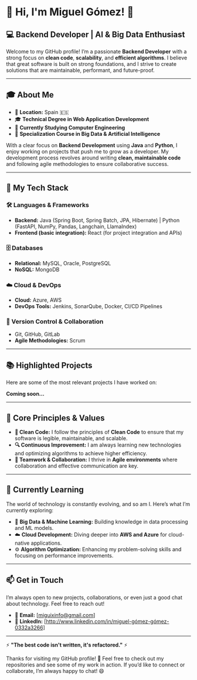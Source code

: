 # 👋 **Hi, I'm Miguel Gómez!** 🚀

## 💻 **Backend Developer | AI & Big Data Enthusiast** 

Welcome to my GitHub profile! I’m a passionate **Backend Developer** with a strong focus on **clean code**, **scalability**, and **efficient algorithms**. I believe that great software is built on strong foundations, and I strive to create solutions that are maintainable, performant, and future-proof.

---

## 🎓 **About Me**
- 📍 **Location:** Spain 🇪🇸  
- 🎓 **Technical Degree in Web Application Development**  
- 📘 **Currently Studying Computer Engineering**  
- 📘 **Specialization Course in Big Data & Artificial Intelligence**  

With a clear focus on **Backend Development** using **Java** and **Python**, I enjoy working on projects that push me to grow as a developer. My development process revolves around writing **clean, maintainable code** and following agile methodologies to ensure collaborative success.

---

## 🚀 **My Tech Stack**
### **🛠️ Languages & Frameworks**
- **Backend:** Java (Spring Boot, Spring Batch, JPA, Hibernate) | Python (FastAPI, NumPy, Pandas, Langchain, LlamaIndex)  
- **Frontend (basic integration):** React (for project integration and APIs)  

### **🗄️ Databases**
- **Relational:** MySQL, Oracle, PostgreSQL  
- **NoSQL:** MongoDB  

### **☁️ Cloud & DevOps**
- **Cloud:** Azure, AWS  
- **DevOps Tools:** Jenkins, SonarQube, Docker, CI/CD Pipelines  

### **🔧 Version Control & Collaboration**
- Git, GitHub, GitLab  
- **Agile Methodologies:** Scrum  

---

## 📚 **Highlighted Projects**
Here are some of the most relevant projects I have worked on:

**Coming soon...**

---

## 📘 **Core Principles & Values**
- **📏 Clean Code:** I follow the principles of **Clean Code** to ensure that my software is legible, maintainable, and scalable.  
- **🔍 Continuous Improvement:** I am always learning new technologies and optimizing algorithms to achieve higher efficiency.  
- **🤝 Teamwork & Collaboration:** I thrive in **Agile environments** where collaboration and effective communication are key.  

---

## 🌱 **Currently Learning**
The world of technology is constantly evolving, and so am I. Here’s what I’m currently exploring:  
- 🧠 **Big Data & Machine Learning:** Building knowledge in data processing and ML models.  
- ☁️ **Cloud Development:** Diving deeper into **AWS and Azure** for cloud-native applications.  
- ⚙️ **Algorithm Optimization:** Enhancing my problem-solving skills and focusing on performance improvements.  

---

## 📫 **Get in Touch**
I’m always open to new projects, collaborations, or even just a good chat about technology. Feel free to reach out!  
- 📧 **Email:** [miguixinfo@gmail.com]  
- 💼 **LinkedIn:** [http://www.linkedin.com/in/miguel-gómez-gómez-0332a3266]  

---

⚡ **"The best code isn't written, it's refactored."** ⚡  

Thanks for visiting my GitHub profile! 🚀 Feel free to check out my repositories and see some of my work in action. If you’d like to connect or collaborate, I’m always happy to chat! 😄
